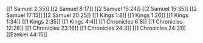 [[1 Samuel 2:35]]
[[2 Samuel 8:17]]
[[2 Samuel 15:24]]
[[2 Samuel 15:35]]
[[2 Samuel 17:15]]
[[2 Samuel 20:25]]
[[1 Kings 1:8]]
[[1 Kings 1:26]]
[[1 Kings 1:34]]
[[1 Kings 2:35]]
[[1 Kings 4:4]]
[[1 Chronicles 6:8]]
[[1 Chronicles 12:28]]
[[1 Chronicles 23:16]]
[[1 Chronicles 24:3]]
[[1 Chronicles 24:31]]
[[Ezekiel 44:15]]
